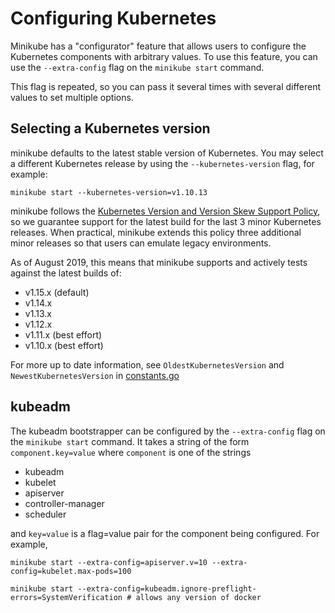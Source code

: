 # Configuring Kubernetes

Minikube has a "configurator" feature that allows users to configure the Kubernetes components with arbitrary values.
To use this feature, you can use the `--extra-config` flag on the `minikube start` command.

This flag is repeated, so you can pass it several times with several different values to set multiple options.

## Selecting a Kubernetes version

minikube defaults to the latest stable version of Kubernetes. You may select a different Kubernetes release by using the `--kubernetes-version` flag, for example:

  `minikube start --kubernetes-version=v1.10.13`

minikube follows the [Kubernetes Version and Version Skew Support Policy](https://kubernetes.io/docs/setup/version-skew-policy/), so we guarantee support for the latest build for the last 3 minor Kubernetes releases. When practical, minikube extends this policy three additional minor releases so that users can emulate legacy environments.

As of August 2019, this means that minikube supports and actively tests against the latest builds of:

* v1.15.x (default)
* v1.14.x
* v1.13.x
* v1.12.x
* v1.11.x (best effort)
* v1.10.x (best effort)

For more up to date information, see `OldestKubernetesVersion` and `NewestKubernetesVersion` in [constants.go](https://github.com/kubernetes/minikube/blob/master/pkg/minikube/constants/constants.go)

## kubeadm

The kubeadm bootstrapper can be configured by the `--extra-config` flag on the `minikube start` command.  It takes a string of the form `component.key=value` where `component` is one of the strings

* kubeadm
* kubelet
* apiserver
* controller-manager
* scheduler

and `key=value` is a flag=value pair for the component being configured.  For example,

```shell
minikube start --extra-config=apiserver.v=10 --extra-config=kubelet.max-pods=100

minikube start --extra-config=kubeadm.ignore-preflight-errors=SystemVerification # allows any version of docker
```
